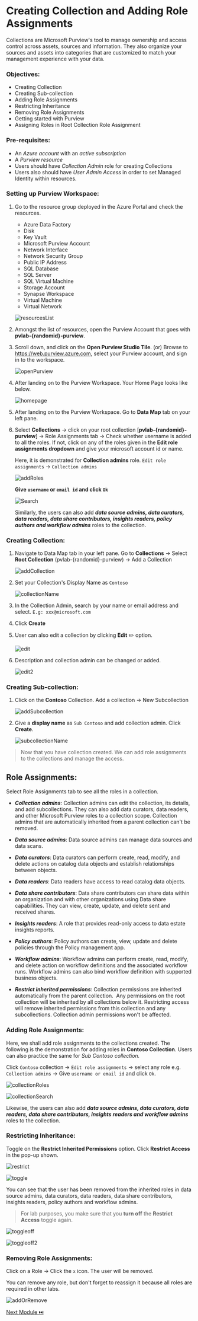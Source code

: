 # Creating Collection and Adding Role Assignments

Collections are Microsoft Purview's tool to manage ownership and access control across assets, sources and information.
They also organize your sources and assets into categories that are customized to match your management experience with your data.

### Objectives:

- Creating Collection
- Creating Sub-collection
- Adding Role Assignments
- Restricting Inheritance
- Removing Role Assignments
- Getting started with Purview
- Assigning Roles in Root Collection Role Assignment

### Pre-requisites:

- An *Azure account* with an *active subscription*
- A *Purview resource*
- Users should have *Collection Admin* role for creating Collections
- Users also should have *User Admin Access* in order to set Managed Identity within resources.

### Setting up Purview Workspace:

1. Go to the resource group deployed in the Azure Portal and check the resources.

	- Azure Data Factory
	- Disk
	- Key Vault
	- Microsoft Purview Account
	- Network Interface
	- Network Security Group
	- Public IP Address
	- SQL Database
	- SQL Server
	- SQL Virtual Machine
	- Storage Account
	- Synapse Workspace
	- Virtual Machine
	- Virtual Network

	![resourcesList](./assets/1-1_resources_list.jpg "resources list")
	

2. Amongst the list of resources, open the Purview Account that goes with **pvlab-{randomid}-purview**.

3. Scroll down, and click on the **Open Purview Studio Tile**.
				(or)
   Browse to https://web.purview.azure.com, select your Purview account, and sign in to the workspace.
   
   
   ![openPurview](./assets/1-2_open_purview.jpg "open purview")
	

4. After landing on to the Purview Workspace. Your Home Page looks like below.

   
   ![homepage](./assets/1-3_homepage.jpg "homepage")
	

5. After landing on to the Purview Workspace. Go to **Data Map** tab on your left pane.

6. Select **Collections** -> click on your root collection [**pvlab-{randomid}-purview**] -> Role Assignments tab -> Check whether username is added to all the roles.
   If not, click on any of the roles given in the **Edit role assignments dropdown** and give your microsoft account id or name.
   
   Here, it is demonstrated for **Collection admins** role. 
   `Edit role assignments` -> `Collection admins`

   
   ![addRoles](./assets/add_roles.jpg "add roles")
   
   **Give `username` or `email id` and click `Ok`**
   
   ![Search](./assets/search.jpg "search")
   
   Similarly, the users can also add **_data source admins, data curators, data readers, data share contributors, insights readers, policy authors and workflow admins_** roles to the collection.

### Creating Collection:

1. Navigate to Data Map tab in your left pane. Go to **Collections** -> Select **Root Collection** (pvlab-{randomid}-purview) -> Add a Collection

   ![addCollection](./assets/2-1_add_collection.jpg "add collection")

2. Set your Collection's Display Name as ```Contoso```

   ![collectionName](./assets/2-2_collection_name.jpg "collection name")

3. In the Collection Admin, search by your name or email address and select.
   ```E.g: xxx@microsoft.com```

4. Click **Create**

5. User can also edit a collection by clicking **Edit** ✏️ option.

   ![edit](./assets/2-3_edit.jpg "edit")

6. Description and collection admin can be changed or added.

   ![edit2](./assets/2-4_edit_2.jpg "edit 2")

### Creating Sub-collection:

1. Click on the **Contoso** Collection. Add a collection -> New Subcollection

   ![addSubcollection](./assets/2-5_add_subcollection.jpg "add subcollection")

2. Give a **display name** as `Sub Contoso` and add collection admin. Click **Create**.

   ![subcollectionName](./assets/2-6_subcollection_name.jpg "subcollection name")

> Now that you have collection created. We can add role assignments to the collections and manage the access.

## Role Assignments:

Select Role Assignments tab to see all the roles in a collection.

- **_Collection admins_**: 
  Collection admins can edit the collection, its details, and add subcollections. They can also add data curators, data readers, and other Microsoft Purview roles to a collection scope. Collection admins that are automatically inherited from a parent collection can't be removed.

- **_Data source admins_**:
  Data source admins can manage data sources and data scans.

- **_Data curators_**:
  Data curators can perform create, read, modify, and delete actions on catalog data objects and establish relationships between objects.

- **_Data readers_**:
  Data readers have access to read catalog data objects.

- **_Data share contributors_**:
  Data share contributors can share data within an organization and with other organizations using Data share capabilities. They can view, create, update, and delete sent and received shares.

- **_Insights readers_**:
  A role that provides read-only access to data estate insights reports.

- **_Policy authors_**:
  Policy authors can create, view, update and delete policies through the Policy management app.

- **_Workflow admins_**:
  Workflow admins can perform create, read, modify, and delete action on workflow definitions and the associated workflow runs. Workflow admins can also bind workflow definition with supported business objects.

- **_Restrict inherited permissions_**:
  Collection permissions are inherited automatically from the parent collection. 
  Any permissions on the root collection will be inherited by all collections below it.
  Restricting access will remove inherited permissions from this collection and any subcollections.
  Collection admin permissions won't be affected.

### Adding Role Assignments:

Here, we shall add role assignments to the collections created. The following is the demonstration for adding roles in **Contoso Collection**. Users can also practice the same for _Sub Contoso collection._

Click `Contoso` collection -> `Edit role assignments` -> select any role e.g. `Collection admins` -> Give `username or email id` and click `Ok`.

![collectionRoles](./assets/collection_roles.jpg "collection roles")

![collectionSearch](./assets/collection_search.jpg "collection search")

Likewise, the users can also add **_data source admins, data curators, data readers, data share contributors, insights readers and workflow admins_** roles to the collection.

### Restricting Inheritance:

Toggle on the **Restrict Inherited Permissions** option. Click **Restrict Access** in the pop-up shown.

![restrict](./assets/2-8_restrict.jpg "restrict")

![toggle](./assets/2-9_toggle.jpg "toggle")

You can see that the user has been removed from the inherited roles in data source admins, data curators, data readers, data share contributors, insights readers, policy authors and workflow admins.

> For lab purposes, you make sure that you **turn off** the **Restrict Access** toggle again.

![toggleoff](./assets/2-9_2_toggle.jpg "toggleoff")

![toggleoff2](./assets/2-9_3_toggle.jpg "toggleoff2")



### Removing Role Assignments:

Click on a Role -> Click the ``x`` icon. The user will be removed.

You can remove any role, but don't forget to reassign it because all roles are required in other labs.

![addOrRemove](./assets/2-10_add_or_remove.jpg "add or remove")

[Next Module ⏭️](../02_registering-and-scanning-sql-db-source/documentation.md)
